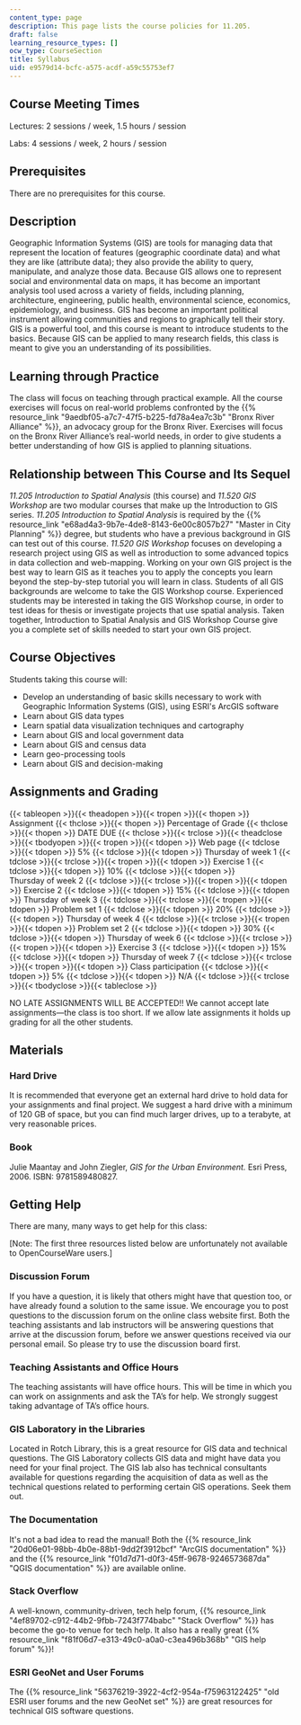 ```yaml
---
content_type: page
description: This page lists the course policies for 11.205.
draft: false
learning_resource_types: []
ocw_type: CourseSection
title: Syllabus
uid: e9579d14-bcfc-a575-acdf-a59c55753ef7
---
```

## Course Meeting Times

Lectures: 2 sessions / week, 1.5 hours / session 

Labs: 4 sessions / week, 2 hours / session

## Prerequisites

There are no prerequisites for this course.

## Description

Geographic Information Systems (GIS) are tools for managing data that represent the location of features (geographic coordinate data) and what they are like (attribute data); they also provide the ability to query, manipulate, and analyze those data. Because GIS allows one to represent social and environmental data on maps, it has become an important analysis tool used across a variety of fields, including planning, architecture, engineering, public health, environmental science, economics, epidemiology, and business. GIS has become an important political instrument allowing communities and regions to graphically tell their story. GIS is a powerful tool, and this course is meant to introduce students to the basics. Because GIS can be applied to many research fields, this class is meant to give you an understanding of its possibilities.

## Learning through Practice

The class will focus on teaching through practical example. All the course exercises will focus on real-world problems confronted by the {{% resource_link "9aedbf05-a7c7-47f5-b225-fd78a4ea7c3b" "Bronx River Alliance" %}}, an advocacy group for the Bronx River. Exercises will focus on the Bronx River Alliance’s real-world needs, in order to give students a better understanding of how GIS is applied to planning situations.

## Relationship between This Course and Its Sequel

*11.205 Introduction to Spatial Analysis* (this course) and *11.520 GIS Workshop* are two modular courses that make up the Introduction to GIS series. *11.205 Introduction to Spatial Analysis* is required by the {{% resource_link "e68ad4a3-9b7e-4de8-8143-6e00c8057b27" "Master in City Planning" %}} degree, but students who have a previous background in GIS can test out of this course. *11.520 GIS Workshop* focuses on developing a research project using GIS as well as introduction to some advanced topics in data collection and web-mapping. Working on your own GIS project is the best way to learn GIS as it teaches you to apply the concepts you learn beyond the step-by-step tutorial you will learn in class. Students of all GIS backgrounds are welcome to take the GIS Workshop course. Experienced students may be interested in taking the GIS Workshop course, in order to test ideas for thesis or investigate projects that use spatial analysis. Taken together, Introduction to Spatial Analysis and GIS Workshop Course give you a complete set of skills needed to start your own GIS project. 

## Course Objectives

Students taking this course will:

- Develop an understanding of basic skills necessary to work with Geographic Information Systems (GIS), using ESRI's ArcGIS software
- Learn about GIS data types
- Learn spatial data visualization techniques and cartography
- Learn about GIS and local government data
- Learn about GIS and census data
- Learn geo-processing tools
- Learn about GIS and decision-making

## Assignments and Grading

{{< tableopen >}}{{< theadopen >}}{{< tropen >}}{{< thopen >}}
Assignment
{{< thclose >}}{{< thopen >}}
Percentage of Grade
{{< thclose >}}{{< thopen >}}
DATE DUE
{{< thclose >}}{{< trclose >}}{{< theadclose >}}{{< tbodyopen >}}{{< tropen >}}{{< tdopen >}}
Web page
{{< tdclose >}}{{< tdopen >}}
5%
{{< tdclose >}}{{< tdopen >}}
Thursday of week 1
{{< tdclose >}}{{< trclose >}}{{< tropen >}}{{< tdopen >}}
Exercise 1
{{< tdclose >}}{{< tdopen >}}
10%
{{< tdclose >}}{{< tdopen >}}
Thursday of week 2
{{< tdclose >}}{{< trclose >}}{{< tropen >}}{{< tdopen >}}
Exercise 2
{{< tdclose >}}{{< tdopen >}}
15%
{{< tdclose >}}{{< tdopen >}}
Thursday of week 3
{{< tdclose >}}{{< trclose >}}{{< tropen >}}{{< tdopen >}}
Problem set 1
{{< tdclose >}}{{< tdopen >}}
20%
{{< tdclose >}}{{< tdopen >}}
Thursday of week 4
{{< tdclose >}}{{< trclose >}}{{< tropen >}}{{< tdopen >}}
Problem set 2
{{< tdclose >}}{{< tdopen >}}
30%
{{< tdclose >}}{{< tdopen >}}
Thursday of week 6
{{< tdclose >}}{{< trclose >}}{{< tropen >}}{{< tdopen >}}
Exercise 3
{{< tdclose >}}{{< tdopen >}}
15%
{{< tdclose >}}{{< tdopen >}}
Thursday of week 7
{{< tdclose >}}{{< trclose >}}{{< tropen >}}{{< tdopen >}}
Class participation
{{< tdclose >}}{{< tdopen >}}
5%
{{< tdclose >}}{{< tdopen >}}
N/A
{{< tdclose >}}{{< trclose >}}{{< tbodyclose >}}{{< tableclose >}}

NO LATE ASSIGNMENTS WILL BE ACCEPTED!! We cannot accept late assignments—the class is too short. If we allow late assignments it holds up grading for all the other students.

## Materials

### Hard Drive

It is recommended that everyone get an external hard drive to hold data for your assignments and final project. We suggest a hard drive with a minimum of 120 GB of space, but you can find much larger drives, up to a terabyte, at very reasonable prices.

### Book

Julie Maantay and John Ziegler, *GIS for the Urban Environment.* Esri Press, 2006. ISBN: 9781589480827.

## Getting Help

There are many, many ways to get help for this class:

\[Note: The first three resources listed below are unfortunately not available to OpenCourseWare users.\]

### Discussion Forum

If you have a question, it is likely that others might have that question too, or have already found a solution to the same issue. We encourage you to post questions to the discussion forum on the online class website first. Both the teaching assistants and lab instructors will be answering questions that arrive at the discussion forum, before we answer questions received via our personal email. So please try to use the discussion board first.

### Teaching Assistants and Office Hours

The teaching assistants will have office hours. This will be time in which you can work on assignments and ask the TA’s for help. We strongly suggest taking advantage of TA’s office hours.

### GIS Laboratory in the Libraries

Located in Rotch Library, this is a great resource for GIS data and technical questions. The GIS Laboratory collects GIS data and might have data you need for your final project. The GIS lab also has technical consultants available for questions regarding the acquisition of data as well as the technical questions related to performing certain GIS operations. Seek them out.

### The Documentation

It's not a bad idea to read the manual! Both the {{% resource_link "20d06e01-98bb-4b0e-88b1-9dd2f3912bcf" "ArcGIS documentation" %}} and the {{% resource_link "f01d7d71-d0f3-45ff-9678-9246573687da" "QGIS documentation" %}} are available online.

### Stack Overflow

A well-known, community-driven, tech help forum, {{% resource_link "4ef89702-c912-44b2-9fbb-7243f774babc" "Stack Overflow" %}} has become the go-to venue for tech help. It also has a really great {{% resource_link "f81f06d7-e313-49c0-a0a0-c3ea496b368b" "GIS help forum" %}}!

### ESRI GeoNet and User Forums

The {{% resource_link "56376219-3922-4cf2-954a-f75963122425" "old ESRI user forums and the new GeoNet set" %}} are great resources for technical GIS software questions.